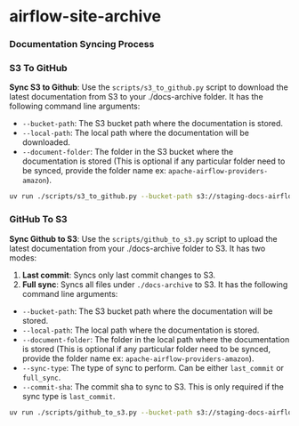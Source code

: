 # airflow-site-archive

### Documentation Syncing Process
### S3 To GitHub
**Sync S3 to Github**: Use the `scripts/s3_to_github.py` script to download the latest documentation from S3 to your ./docs-archive folder.
It has the following command line arguments:
- `--bucket-path`: The S3 bucket path where the documentation is stored.
- `--local-path`: The local path where the documentation will be downloaded.
- `--document-folder`: The folder in the S3 bucket where the documentation is stored (This is optional if any particular 
                      folder need to be synced, provide the folder name ex: `apache-airflow-providers-amazon`).
```bash
uv run ./scripts/s3_to_github.py --bucket-path s3://staging-docs-airflow-apache-org/docs/ --local-path ./docs-archive
```


### GitHub To S3
**Sync Github to S3**: Use the `scripts/github_to_s3.py` script to upload the latest documentation from your ./docs-archive folder to S3.
It has two modes:
1. **Last commit**: Syncs only last commit changes to S3.
2. **Full sync**: Syncs all files under `./docs-archive` to S3.
It has the following command line arguments:

- `--bucket-path`: The S3 bucket path where the documentation will be stored.
- `--local-path`: The local path where the documentation is stored.
- `--document-folder`: The folder in the local path where the documentation is stored (This is optional if any particular 
                      folder need to be synced, provide the folder name ex: `apache-airflow-providers-amazon`).
- `--sync-type`: The type of sync to perform. Can be either `last_commit` or `full_sync`.
- `--commit-sha`: The commit sha to sync to S3. This is only required if the sync type is `last_commit`.

```bash
uv run ./scripts/github_to_s3.py --bucket-path s3://staging-docs-airflow-apache-org/docs/ --local-path ./docs-archive --sync-type last-commit
```